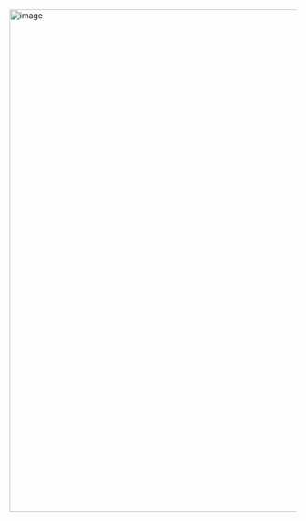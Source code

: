 <img width="1133" height="881" alt="image" src="https://github.com/user-attachments/assets/7aac031a-2bc0-4f40-bb86-9913230b7b9b" />
